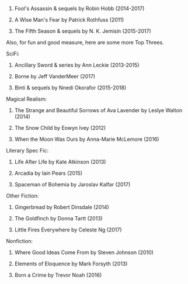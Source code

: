  1. Fool's Assassin & sequels by Robin Hobb (2014-2017)

2. A Wise Man's Fear by Patrick Rothfuss (2011)

3. The Fifth Season & sequels by N. K. Jemisin (2015-2017)


Also, for fun and good measure, here are some more Top Threes. 


SciFi:

1. Ancillary Sword & series by Ann Leckie (2013-2015)

2. Borne by Jeff VanderMeer (2017)

3. Binti & sequels by Nnedi Okorafor (2015-2018)


Magical Realism:

1. The Strange and Beautiful Sorrows of Ava Lavender by Leslye Walton (2014)

2. The Snow Child by Eowyn Ivey (2012)

3. When the Moon Was Ours by Anna-Marie McLemore (2016)


Literary Spec Fic:

1. Life After Life by Kate Atkinson (2013)

2. Arcadia by Iain Pears (2015)

3. Spaceman of Bohemia by Jaroslav Kalfar (2017)


Other Fiction:

1. Gingerbread by Robert Dinsdale (2014)

2. The Goldfinch by Donna Tartt (2013)

3. Little Fires Everywhere by Celeste Ng (2017)


Nonfiction:

1. Where Good Ideas Come From by Steven Johnson (2010)

2. Elements of Eloquence by Mark Forsyth (2013)

3. Born a Crime by Trevor Noah (2016) 
